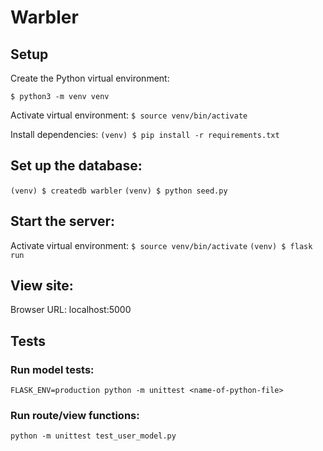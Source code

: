 # Warbler

## Setup
Create the Python virtual environment:

`$ python3 -m venv venv`

Activate virtual environment:
`$ source venv/bin/activate`

Install dependencies:
`(venv) $ pip install -r requirements.txt`


## Set up the database:

`(venv) $ createdb warbler`
`(venv) $ python seed.py`


## Start the server:

Activate virtual environment:
`$ source venv/bin/activate`
`(venv) $ flask run`

## View site:

Browser URL: localhost:5000


## Tests

### Run model tests:

`FLASK_ENV=production python -m unittest <name-of-python-file>`

### Run route/view functions:

`python -m unittest test_user_model.py`
